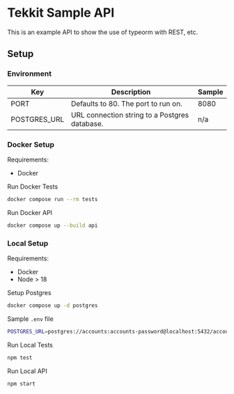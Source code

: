 # Tekkit Sample API

This is an example API to show the use of typeorm with REST, etc.

## Setup

### Environment

| Key | Description | Sample |
| - | - | - |
| PORT | Defaults to 80. The port to run on. | 8080 |
| POSTGRES_URL | URL connection string to a Postgres database. | n/a |

### Docker Setup

Requirements:
  - Docker

Run Docker Tests
```sh
docker compose run --rm tests
```

Run Docker API
```sh
docker compose up --build api
```

### Local Setup

Requirements:
  - Docker
  - Node > 18

Setup Postgres
```sh
docker compose up -d postgres
```

Sample `.env` file
```sh
POSTGRES_URL=postgres://accounts:accounts-password@localhost:5432/accounts_db?sslmode=disable
```

Run Local Tests
```sh
npm test
```

Run Local API
```sh
npm start
```
